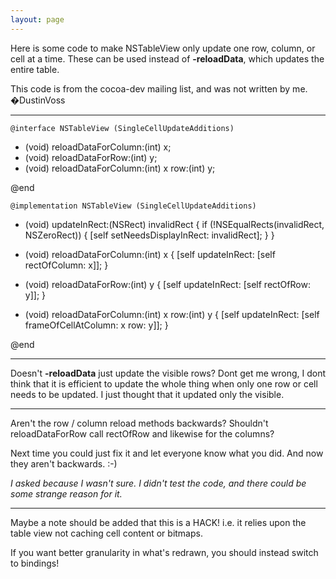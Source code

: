 ```yaml
---
layout: page
---
```




Here is some code to make NSTableView only update one row, column, or cell at a time. These can be used instead of **-reloadData**, which updates the entire table.

This code is from the cocoa-dev mailing list, and was not written by me. �DustinVoss

----

    @interface NSTableView (SingleCellUpdateAdditions)

- (void) reloadDataForColumn:(int) x;
- (void) reloadDataForRow:(int) y;
- (void) reloadDataForColumn:(int) x row:(int) y;

@end

    @implementation NSTableView (SingleCellUpdateAdditions)

- (void) updateInRect:(NSRect) invalidRect
{
	if (!NSEqualRects(invalidRect, NSZeroRect))
	{
		[self setNeedsDisplayInRect: invalidRect];
	}
}

- (void) reloadDataForColumn:(int) x
{
	[self updateInRect: [self rectOfColumn: x]];
}

- (void) reloadDataForRow:(int) y
{
	[self updateInRect: [self rectOfRow: y]];
}

- (void) reloadDataForColumn:(int) x row:(int) y
{
	[self updateInRect: [self frameOfCellAtColumn: x row: y]];
}

@end

----

Doesn't **-reloadData** just update the visible rows? Dont get me wrong, I dont think that it is efficient to update the whole thing when only one row or cell needs to be updated. I just thought that it updated only the visible.

----

Aren't the row / column reload methods backwards? Shouldn't     reloadDataForRow call     rectOfRow and likewise for the columns?

Next time you could just fix it and let everyone know what you did. And now they aren't backwards. :-)

*I asked because I wasn't sure. I didn't test the code, and there could be some strange reason for it.*

----

Maybe a note should be added that this is a HACK! i.e. it relies upon the table view not caching cell content or bitmaps.

If you want better granularity in what's redrawn, you should instead switch to bindings!
